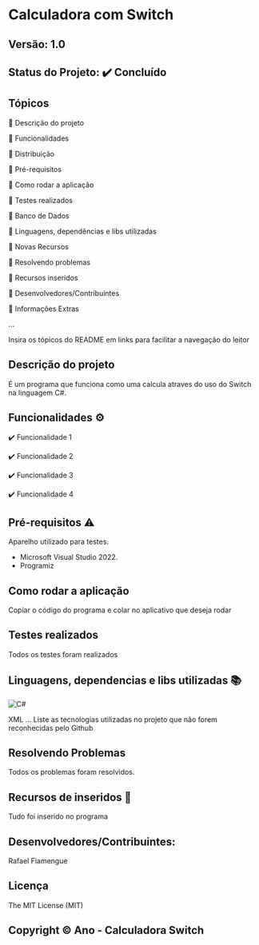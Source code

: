 # Calculadora com Switch
## Versão: 1.0 
## Status do Projeto: ✔️ Concluído

## Tópicos
🔹 Descrição do projeto 

🔹 Funcionalidades

🔹 Distribuição

🔹 Pré-requisitos

🔹 Como rodar a aplicação

🔹 Testes realizados

🔹 Banco de Dados

🔹 Linguagens, dependências e libs utilizadas

🔹 Novas Recursos

🔹 Resolvendo problemas

🔹 Recursos inseridos 

🔹 Desenvolvedores/Contribuintes

🔹 Informações Extras


...

Insira os tópicos do README em links para facilitar a navegação do leitor

## Descrição do projeto
É um programa que funciona como uma calcula atraves do uso do Switch na linguagem C#.

## Funcionalidades ⚙️
✔️ Funcionalidade 1

✔️ Funcionalidade 2

✔️ Funcionalidade 3

✔️ Funcionalidade 4


## Pré-requisitos ⚠️    
Aparelho utilizado para testes.
- Microsoft Visual Studio 2022.
- Programiz

## Como rodar a aplicação 
Copiar o código do programa e colar no aplicativo que deseja rodar

## Testes realizados
Todos os testes foram realizados

## Linguagens, dependencias e libs utilizadas 📚
![C#](https://img.shields.io/badge/C%23-239120?style=for-the-badge&logo=c-sharp&logoColor=white)

XML
...
Liste as tecnologias utilizadas no projeto que não forem reconhecidas pelo Github

## Resolvendo Problemas 
Todos os problemas foram resolvidos.

## Recursos de inseridos 🧰
Tudo foi inserido no programa

## Desenvolvedores/Contribuintes:
Rafael Fiamengue

## Licença
The MIT License (MIT)

## Copyright ©️ Ano - Calculadora Switch
